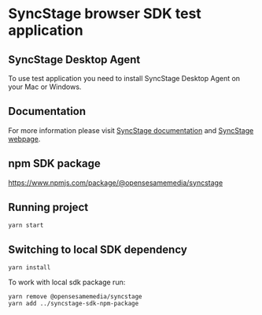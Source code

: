 # SyncStage browser SDK test application

## SyncStage Desktop Agent

To use test application you need to install SyncStage Desktop Agent on your Mac or Windows.

## Documentation

For more information please visit [SyncStage documentation](https://docs.sync-stage.com/) and [SyncStage webpage](https://sync-stage.com/).

## npm SDK package

https://www.npmjs.com/package/@opensesamemedia/syncstage

## Running project

`yarn start`

## Switching to local SDK dependency

`yarn install`

To work with local sdk package run:

```
yarn remove @opensesamemedia/syncstage
yarn add ../syncstage-sdk-npm-package
```
